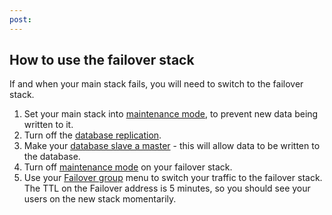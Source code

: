 ```yaml
---
post: 
---
```


## How to use the failover stack

If and when your main stack fails, you will need to switch to the failover stack.

1.  Set your main stack into [maintenance mode](http://help.cloud66.com/managing-your-stack/stack-network-settings#maintenance), to prevent new data being written to it.
2.  Turn off the [database replication](http://help.cloud66.com/database-management/database-replication#disable).
3.  Make your [database slave a master](http://community.cloud66.com/articles/postgresql-failover-procedure) - this will allow data to be written to the database.
4.  Turn off [maintenance mode](http://help.cloud66.com/managing-your-stack/stack-network-settings#maintenance) on your failover stack.
5.  Use your [Failover group](http://help.cloud66.com/network/failover-groups) menu to switch your traffic to the failover stack. The TTL on the Failover address is 5 minutes, so you should see your users on the new stack momentarily.
